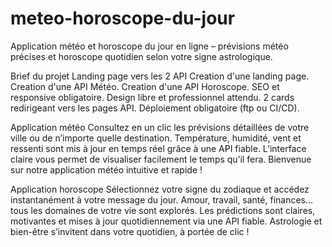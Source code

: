 # meteo-horoscope-du-jour
Application météo et horoscope du jour en ligne – prévisions météo précises et horoscope quotidien selon votre signe astrologique.

Brief du projet Landing page vers les 2 API
Creation d'une landing page.
Creation d'une API Météo.
Creation d'une API Horoscope.
SEO et responsive obligatoire.
Design libre et professionnel attendu.
2 cards redirigeant vers les pages API.
Déploiement obligatoire (ftp ou CI/CD).

Application météo
Consultez en un clic les prévisions détaillées de votre ville ou de n’importe quelle destination. Température, humidité, vent et ressenti sont mis à jour en temps réel grâce à une API fiable. L’interface claire vous permet de visualiser facilement le temps qu’il fera.
Bienvenue sur notre application météo intuitive et rapide !

Application horoscope
Sélectionnez votre signe du zodiaque et accédez instantanément à votre message du jour. Amour, travail, santé, finances… tous les domaines de votre vie sont explorés. Les prédictions sont claires, motivantes et mises à jour quotidiennement via une API fiable.
Astrologie et bien-être s’invitent dans votre quotidien, à portée de clic !
